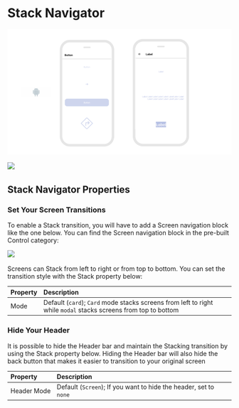 # Stack Navigator

![](.gitbook/assets/thunkable-documentation-exhibits-85.png)

![](.gitbook/assets/thunkable-documentation-exhibits-84.png)

## Stack Navigator Properties

### Set Your Screen Transitions

To enable a Stack transition, you will have to add a Screen navigation block like the one below. You can find the Screen navigation block in the pre-built Control category:

![](.gitbook/assets/btn_click_1.png)

Screens can Stack from left to right or from top to bottom. You can set the transition style with the Stack property below:

| Property | Description |
| :--- | :--- |
| Mode | Default \(`card`\); `Card` mode stacks screens from left to right while `modal` stacks screens from top to bottom |

### Hide Your Header

It is possible to hide the Header bar and maintain the Stacking transition by using the Stack property below. Hiding the Header bar will also hide the back button that makes it easier to transition to your original screen

| Property | Description |
| :--- | :--- |
| Header Mode | Default \(`Screen`\); If you want to hide the header, set to `none` |

